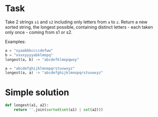 # Task
Take 2 strings `s1` and `s2` including only letters from `a` to `z`. Return a new sorted string, the longest possible, containing distinct letters - each taken only once - coming from s1 or s2.

Examples:
```python
a = "xyaabbbccccdefww"
b = "xxxxyyyyabklmopq"
longest(a, b) -> "abcdefklmopqwxy"

a = "abcdefghijklmnopqrstuvwxyz"
longest(a, a) -> "abcdefghijklmnopqrstuvwxyz"
```

# Simple solution
```python
def longest(a1, a2):
    return ''.join(sorted(set(a1) | set(a2)))
```
